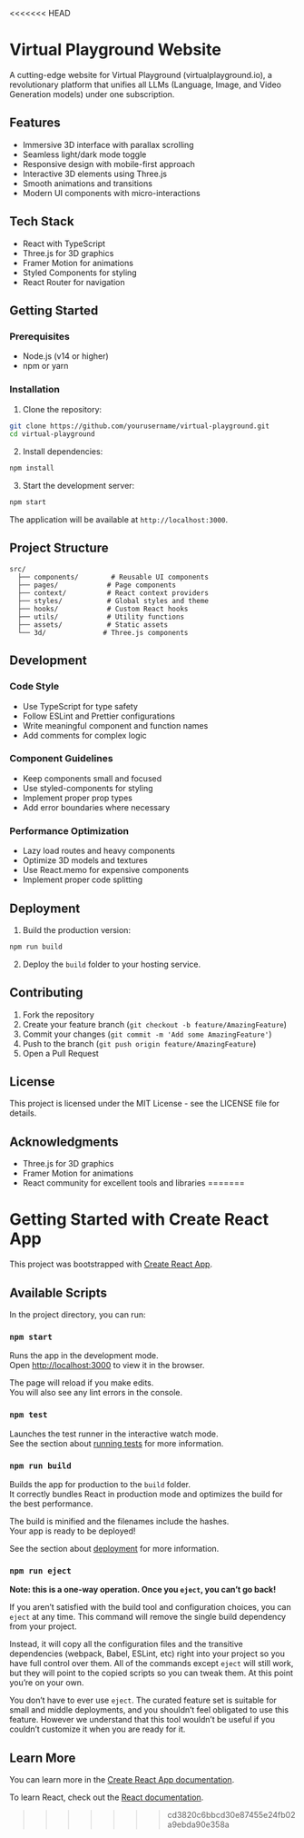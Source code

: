 <<<<<<< HEAD
# Virtual Playground Website

A cutting-edge website for Virtual Playground (virtualplayground.io), a revolutionary platform that unifies all LLMs (Language, Image, and Video Generation models) under one subscription.

## Features

- Immersive 3D interface with parallax scrolling
- Seamless light/dark mode toggle
- Responsive design with mobile-first approach
- Interactive 3D elements using Three.js
- Smooth animations and transitions
- Modern UI components with micro-interactions

## Tech Stack

- React with TypeScript
- Three.js for 3D graphics
- Framer Motion for animations
- Styled Components for styling
- React Router for navigation

## Getting Started

### Prerequisites

- Node.js (v14 or higher)
- npm or yarn

### Installation

1. Clone the repository:
```bash
git clone https://github.com/yourusername/virtual-playground.git
cd virtual-playground
```

2. Install dependencies:
```bash
npm install
```

3. Start the development server:
```bash
npm start
```

The application will be available at `http://localhost:3000`.

## Project Structure

```
src/
  ├── components/        # Reusable UI components
  ├── pages/            # Page components
  ├── context/          # React context providers
  ├── styles/           # Global styles and theme
  ├── hooks/            # Custom React hooks
  ├── utils/            # Utility functions
  ├── assets/           # Static assets
  └── 3d/              # Three.js components
```

## Development

### Code Style

- Use TypeScript for type safety
- Follow ESLint and Prettier configurations
- Write meaningful component and function names
- Add comments for complex logic

### Component Guidelines

- Keep components small and focused
- Use styled-components for styling
- Implement proper prop types
- Add error boundaries where necessary

### Performance Optimization

- Lazy load routes and heavy components
- Optimize 3D models and textures
- Use React.memo for expensive components
- Implement proper code splitting

## Deployment

1. Build the production version:
```bash
npm run build
```

2. Deploy the `build` folder to your hosting service.

## Contributing

1. Fork the repository
2. Create your feature branch (`git checkout -b feature/AmazingFeature`)
3. Commit your changes (`git commit -m 'Add some AmazingFeature'`)
4. Push to the branch (`git push origin feature/AmazingFeature`)
5. Open a Pull Request

## License

This project is licensed under the MIT License - see the LICENSE file for details.

## Acknowledgments

- Three.js for 3D graphics
- Framer Motion for animations
- React community for excellent tools and libraries 
=======
# Getting Started with Create React App

This project was bootstrapped with [Create React App](https://github.com/facebook/create-react-app).

## Available Scripts

In the project directory, you can run:

### `npm start`

Runs the app in the development mode.\
Open [http://localhost:3000](http://localhost:3000) to view it in the browser.

The page will reload if you make edits.\
You will also see any lint errors in the console.

### `npm test`

Launches the test runner in the interactive watch mode.\
See the section about [running tests](https://facebook.github.io/create-react-app/docs/running-tests) for more information.

### `npm run build`

Builds the app for production to the `build` folder.\
It correctly bundles React in production mode and optimizes the build for the best performance.

The build is minified and the filenames include the hashes.\
Your app is ready to be deployed!

See the section about [deployment](https://facebook.github.io/create-react-app/docs/deployment) for more information.

### `npm run eject`

**Note: this is a one-way operation. Once you `eject`, you can’t go back!**

If you aren’t satisfied with the build tool and configuration choices, you can `eject` at any time. This command will remove the single build dependency from your project.

Instead, it will copy all the configuration files and the transitive dependencies (webpack, Babel, ESLint, etc) right into your project so you have full control over them. All of the commands except `eject` will still work, but they will point to the copied scripts so you can tweak them. At this point you’re on your own.

You don’t have to ever use `eject`. The curated feature set is suitable for small and middle deployments, and you shouldn’t feel obligated to use this feature. However we understand that this tool wouldn’t be useful if you couldn’t customize it when you are ready for it.

## Learn More

You can learn more in the [Create React App documentation](https://facebook.github.io/create-react-app/docs/getting-started).

To learn React, check out the [React documentation](https://reactjs.org/).
>>>>>>> cd3820c6bbcd30e87455e24fb02a9ebda90e358a
